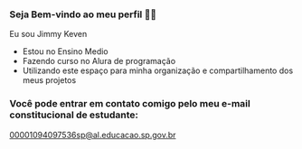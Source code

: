 ### Seja Bem-vindo ao meu perfil 🤙🏻

Eu sou Jimmy Keven

- Estou no Ensino Medio
- Fazendo curso no Alura de programação
- Utilizando este espaço para minha organização e compartilhamento dos meus projetos

### Você pode entrar em contato comigo pelo meu e-mail constitucional de estudante:

00001094097536sp@al.educacao.sp.gov.br

![]()
